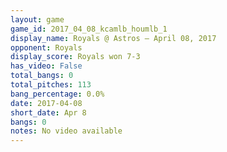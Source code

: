 ```yaml
---
layout: game
game_id: 2017_04_08_kcamlb_houmlb_1
display_name: Royals @ Astros – April 08, 2017
opponent: Royals
display_score: Royals won 7-3
has_video: False
total_bangs: 0
total_pitches: 113
bang_percentage: 0.0%
date: 2017-04-08
short_date: Apr 8
bangs: 0
notes: No video available
---
```


